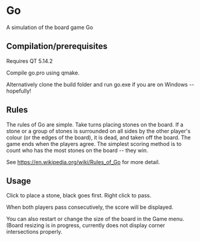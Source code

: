 # Go
A simulation of the board game Go

## Compilation/prerequisites
Requires QT 5.14.2

Compile go.pro using qmake.

Alternatively clone the build folder and run go.exe if you are on Windows -- hopefully!

## Rules
The rules of Go are simple. Take turns placing stones on the board. 
If a stone or a group of stones is surrounded on all sides by the other player's colour (or the edges of the board), it is dead, and taken off the board.
The game ends when the players agree.
The simplest scoring method is to count who has the most stones on the board -- they win.

See https://en.wikipedia.org/wiki/Rules_of_Go for more detail.

## Usage
Click to place a stone, black goes first. Right click to pass.

When both players pass consecutively, the score will be displayed.

You can also restart or change the size of the board in the Game menu. (Board resizing is in progress, currently does not display corner intersections properly.
